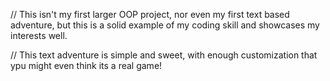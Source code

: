 // This isn't my first larger OOP project, nor even my first text based adventure, but this is a solid example of my coding skill and showcases my interests well. 

// This text adventure is simple and sweet, with enough customization that ypu might even think its a real game!
